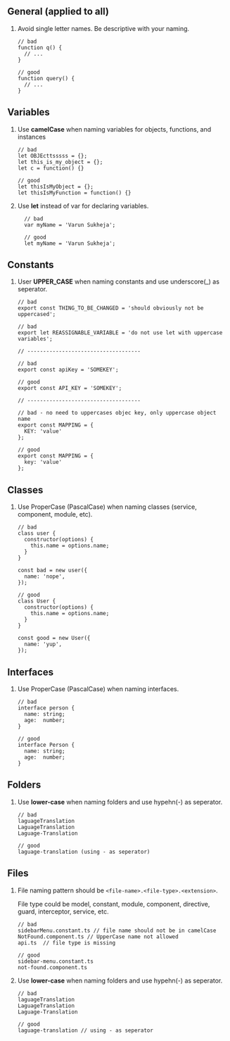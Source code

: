 ## General (applied to all)

1. Avoid single letter names. Be descriptive with your naming.
    ```
    // bad
    function q() {
      // ...
    }

    // good
    function query() {
      // ...
    }
    ```
    
    
## Variables

1. Use **camelCase** when naming variables for objects, functions, and instances
    ```
    // bad
    let OBJEcttsssss = {};
    let this_is_my_object = {};
    let c = function() {}

    // good
    let thisIsMyObject = {};
    let thisIsMyFunction = function() {}
    ```

1. Use **let** instead of var for declaring variables.
    ```
      // bad 
      var myName = 'Varun Sukheja';
      
      // good
      let myName = 'Varun Sukheja';
    ```
    
## Constants
1. User **UPPER_CASE** when naming constants and use underscore(_) as seperator.
    ```
    // bad
    export const THING_TO_BE_CHANGED = 'should obviously not be uppercased';

    // bad
    export let REASSIGNABLE_VARIABLE = 'do not use let with uppercase variables';

    // ------------------------------------

    // bad
    export const apiKey = 'SOMEKEY';
        
    // good
    export const API_KEY = 'SOMEKEY';
    
    // ------------------------------------
    
    // bad - no need to uppercases objec key, only uppercase object name
    export const MAPPING = {
      KEY: 'value'
    };
    
    // good
    export const MAPPING = {
      key: 'value'
    };    
    ```

## Classes
1. Use ProperCase (PascalCase) when naming classes (service, component, module, etc).
    ```
    // bad
    class user {
      constructor(options) {
        this.name = options.name;
      }
    }

    const bad = new user({
      name: 'nope',
    });
    
    // good
    class User {
      constructor(options) {
        this.name = options.name;
      }
    }

    const good = new User({
      name: 'yup',
    });
   ``` 

## Interfaces

1. Use ProperCase (PascalCase) when naming interfaces.
    ```
    // bad
    interface person {
      name: string;
      age:  number;
    }  
    
    // good
    interface Person {
      name: string;
      age:  number;
    }  
    ```
    
## Folders
1. Use **lower-case** when naming folders and use hypehn(-) as seperator.
    ```
    // bad 
    laguageTranslation
    LaguageTranslation
    Laguage-Translation
    
    // good
    laguage-translation (using - as seperator)
    ```

## Files
1. File naming pattern should be `<file-name>.<file-type>.<extension>`.

    File type could be model, constant, module, component, directive, guard, interceptor, service, etc.
    ```
    // bad
    sidebarMenu.constant.ts // file name should not be in camelCase
    NotFound.component.ts // UpperCase name not allowed
    api.ts  // file type is missing
    
    // good
    sidebar-menu.constant.ts
    not-found.component.ts    
    ```

1. Use **lower-case** when naming folders and use hypehn(-) as seperator.
    ```
    // bad 
    laguageTranslation
    LaguageTranslation
    Laguage-Translation
    
    // good
    laguage-translation // using - as seperator
    
